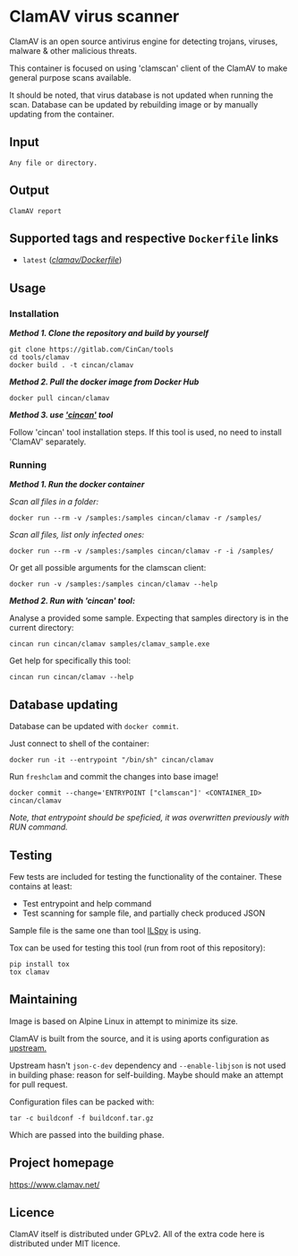 # ClamAV virus scanner

ClamAV is an open source antivirus engine for detecting trojans, viruses, malware & other malicious threats.

This container is focused on using 'clamscan' client of the ClamAV to make general purpose scans available.

It should be noted, that virus database is not updated when running the scan. Database can be updated by rebuilding image or by manually updating from the container.

## Input

```
Any file or directory.
```

## Output

```
ClamAV report
```

## Supported tags and respective `Dockerfile` links
* `latest` ([*clamav/Dockerfile*](Dockerfile))

## Usage

### Installation

***Method 1. Clone the repository and build by yourself***

```
git clone https://gitlab.com/CinCan/tools
cd tools/clamav
docker build . -t cincan/clamav
```

***Method 2. Pull the docker image from Docker Hub*** 

```
docker pull cincan/clamav
```

***Method 3. use ['cincan'](https://gitlab.com/CinCan/cincan-command) tool*** 

Follow 'cincan' tool installation steps. If this tool is used, no need to install 'ClamAV' separately.

### Running

***Method 1. Run the docker container***


*Scan all files in a folder:*

```
docker run --rm -v /samples:/samples cincan/clamav -r /samples/
```

*Scan all files, list only infected ones:*

```
docker run --rm -v /samples:/samples cincan/clamav -r -i /samples/
```

Or get all possible arguments for the clamscan client:  

``` 
docker run -v /samples:/samples cincan/clamav --help
```

***Method 2. Run with 'cincan' tool:***

Analyse a provided some sample. Expecting that samples directory is in the current directory:

```
cincan run cincan/clamav samples/clamav_sample.exe
```

Get help for specifically this tool:

```
cincan run cincan/clamav --help
```

## Database updating

Database can be updated with `docker commit`.

Just connect to shell of the container:
```
docker run -it --entrypoint "/bin/sh" cincan/clamav 
```

Run `freshclam` and commit the changes into base image!

```
docker commit --change='ENTRYPOINT ["clamscan"]' <CONTAINER_ID> cincan/clamav 
```

*Note, that entrypoint should be speficied, it was overwritten previously with RUN command.*

## Testing

Few tests are included for testing the functionality of the container. These contains at least:

  * Test entrypoint and help command
  * Test scanning for sample file, and partially check produced JSON

Sample file is the same one than tool [ILSpy](../islpy) is using.

Tox can be used for testing this tool (run from root of this repository):
```
pip install tox
tox clamav
```

## Maintaining

Image is based on Alpine Linux in attempt to minimize its size.

ClamAV is built from the source, and it is using aports configuration as [upstream.](https://github.com/alpinelinux/aports/tree/master/main/clamav)

Upstream hasn't `json-c-dev` dependency and `--enable-libjson` is not used in building phase: reason for self-building. Maybe should make an attempt for pull request.

Configuration files can be packed with:
```
tar -c buildconf -f buildconf.tar.gz
```

Which are passed into the building phase.

## Project homepage

https://www.clamav.net/

## Licence

ClamAV itself is distributed under GPLv2. All of the extra code here is distributed under MIT licence.


